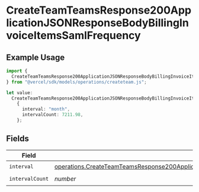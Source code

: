 # CreateTeamTeamsResponse200ApplicationJSONResponseBodyBillingInvoiceItemsSamlFrequency

## Example Usage

```typescript
import {
  CreateTeamTeamsResponse200ApplicationJSONResponseBodyBillingInvoiceItemsSamlFrequency,
} from "@vercel/sdk/models/operations/createteam.js";

let value:
  CreateTeamTeamsResponse200ApplicationJSONResponseBodyBillingInvoiceItemsSamlFrequency =
    {
      interval: "month",
      intervalCount: 7211.98,
    };
```

## Fields

| Field                                                                                                                                                                                                              | Type                                                                                                                                                                                                               | Required                                                                                                                                                                                                           | Description                                                                                                                                                                                                        |
| ------------------------------------------------------------------------------------------------------------------------------------------------------------------------------------------------------------------ | ------------------------------------------------------------------------------------------------------------------------------------------------------------------------------------------------------------------ | ------------------------------------------------------------------------------------------------------------------------------------------------------------------------------------------------------------------ | ------------------------------------------------------------------------------------------------------------------------------------------------------------------------------------------------------------------ |
| `interval`                                                                                                                                                                                                         | [operations.CreateTeamTeamsResponse200ApplicationJSONResponseBodyBillingInvoiceItemsSamlInterval](../../models/operations/createteamteamsresponse200applicationjsonresponsebodybillinginvoiceitemssamlinterval.md) | :heavy_check_mark:                                                                                                                                                                                                 | N/A                                                                                                                                                                                                                |
| `intervalCount`                                                                                                                                                                                                    | *number*                                                                                                                                                                                                           | :heavy_check_mark:                                                                                                                                                                                                 | N/A                                                                                                                                                                                                                |